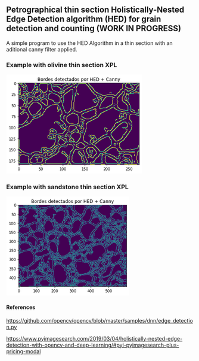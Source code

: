 ## Petrographical thin section Holistically-Nested Edge Detection algorithm (HED) for grain detection and counting (WORK IN PROGRESS)

A simple program to use the HED Algorithm in a thin section with an aditional canny filter applied.

### Example with olivine thin section XPL
![Example with an olivine XPL thin section](/deteccion_olivino.png)

### Example with sandstone thin section XPL
![Example with an Sandstone XPL thin section](/deteccion_arenisca.png)


#### References

https://github.com/opencv/opencv/blob/master/samples/dnn/edge_detection.py

https://www.pyimagesearch.com/2019/03/04/holistically-nested-edge-detection-with-opencv-and-deep-learning/#pyi-pyimagesearch-plus-pricing-modal
